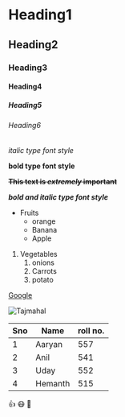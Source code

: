 # Heading1
## Heading2
### Heading3
#### Heading4
##### Heading5
###### Heading6

*italic type font style*

**bold type font style**

~~**This text is _extremely_ important**~~

***bold and italic type font style***

* Fruits
  * orange
  * Banana
  * Apple
1. Vegetables
    1. onions 
    2. Carrots
    3. potato
   
[Google](https://www.google.com/)

![Tajmahal](https://upload.wikimedia.org/wikipedia/commons/d/da/Taj-Mahal.jpg)

Sno|Name|roll no.
----|----|----
1|Aaryan|557
2|Anil|541
3|Uday|552
4|Hemanth|515

:+1: :mask: :sleeping_bed:

